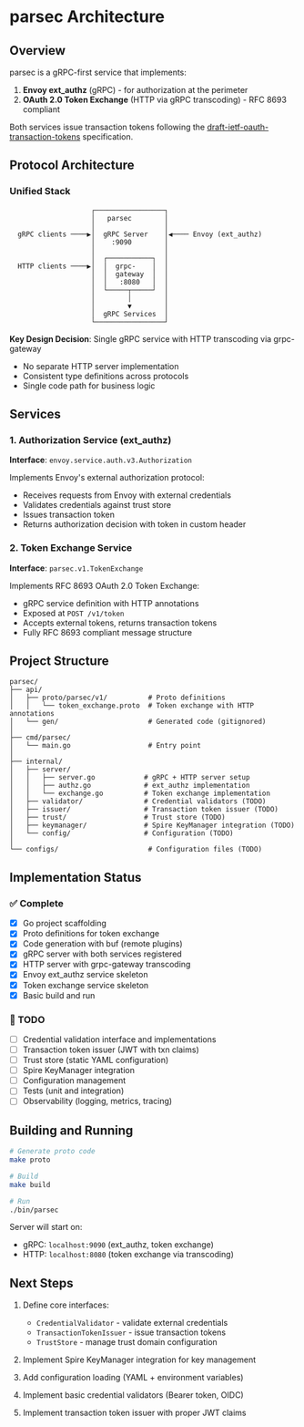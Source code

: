 # parsec Architecture

## Overview

parsec is a gRPC-first service that implements:
1. **Envoy ext_authz** (gRPC) - for authorization at the perimeter
2. **OAuth 2.0 Token Exchange** (HTTP via gRPC transcoding) - RFC 8693 compliant

Both services issue transaction tokens following the [draft-ietf-oauth-transaction-tokens](https://datatracker.ietf.org/doc/draft-ietf-oauth-transaction-tokens/) specification.

## Protocol Architecture

### Unified Stack

```
                    ┌─────────────────┐
                    │   parsec        │
                    │                 │
  gRPC clients ────▶│  gRPC Server    │◀──── Envoy (ext_authz)
                    │    :9090        │
                    │                 │
                    │  ┌───────────┐  │
  HTTP clients ────▶│  │  grpc-    │  │
                    │  │  gateway  │  │
                    │  │   :8080   │  │
                    │  └─────┬─────┘  │
                    │        │        │
                    │        ▼        │
                    │  gRPC Services  │
                    └─────────────────┘
```

**Key Design Decision**: Single gRPC service with HTTP transcoding via grpc-gateway
- No separate HTTP server implementation
- Consistent type definitions across protocols
- Single code path for business logic

## Services

### 1. Authorization Service (ext_authz)

**Interface**: `envoy.service.auth.v3.Authorization`

Implements Envoy's external authorization protocol:
- Receives requests from Envoy with external credentials
- Validates credentials against trust store
- Issues transaction token
- Returns authorization decision with token in custom header

### 2. Token Exchange Service

**Interface**: `parsec.v1.TokenExchange`

Implements RFC 8693 OAuth 2.0 Token Exchange:
- gRPC service definition with HTTP annotations
- Exposed at `POST /v1/token`
- Accepts external tokens, returns transaction tokens
- Fully RFC 8693 compliant message structure

## Project Structure

```
parsec/
├── api/
│   ├── proto/parsec/v1/          # Proto definitions
│   │   └── token_exchange.proto  # Token exchange with HTTP annotations
│   └── gen/                      # Generated code (gitignored)
│
├── cmd/parsec/
│   └── main.go                   # Entry point
│
├── internal/
│   ├── server/
│   │   ├── server.go            # gRPC + HTTP server setup
│   │   ├── authz.go             # ext_authz implementation
│   │   └── exchange.go          # Token exchange implementation
│   ├── validator/               # Credential validators (TODO)
│   ├── issuer/                  # Transaction token issuer (TODO)
│   ├── trust/                   # Trust store (TODO)
│   ├── keymanager/              # Spire KeyManager integration (TODO)
│   └── config/                  # Configuration (TODO)
│
└── configs/                      # Configuration files (TODO)
```

## Implementation Status

### ✅ Complete
- [x] Go project scaffolding
- [x] Proto definitions for token exchange
- [x] Code generation with buf (remote plugins)
- [x] gRPC server with both services registered
- [x] HTTP server with grpc-gateway transcoding
- [x] Envoy ext_authz service skeleton
- [x] Token exchange service skeleton
- [x] Basic build and run

### 🚧 TODO
- [ ] Credential validation interface and implementations
- [ ] Transaction token issuer (JWT with txn claims)
- [ ] Trust store (static YAML configuration)
- [ ] Spire KeyManager integration
- [ ] Configuration management
- [ ] Tests (unit and integration)
- [ ] Observability (logging, metrics, tracing)

## Building and Running

```bash
# Generate proto code
make proto

# Build
make build

# Run
./bin/parsec
```

Server will start on:
- gRPC: `localhost:9090` (ext_authz, token exchange)
- HTTP: `localhost:8080` (token exchange via transcoding)

## Next Steps

1. Define core interfaces:
   - `CredentialValidator` - validate external credentials
   - `TransactionTokenIssuer` - issue transaction tokens
   - `TrustStore` - manage trust domain configuration
   
2. Implement Spire KeyManager integration for key management

3. Add configuration loading (YAML + environment variables)

4. Implement basic credential validators (Bearer token, OIDC)

5. Implement transaction token issuer with proper JWT claims

